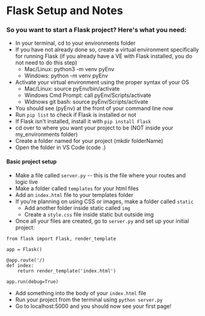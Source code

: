 # Flask Setup and Notes

### So you want to start a Flask project? Here's what you need:
* In your terminal, cd to your environments folder
* If you have not already done so, create a virtual environment specifically for running Flask (if you already have a VE with Flask installed, you do not need to do this step)
    * Mac/Linux: python3 -m venv pyEnv
    * Windows: python -m venv pyEnv
* Activate your virtual environment using the proper syntax of your OS
    * Mac/Linux: source pyEnv/bin/activate
    * Windows Cmd Prompt: call pyEnv/Scripts/activate
    * Widnows git bash: source pyEnv/Scripts/activate
* You should see (pyEnv) at the front of your command line now
* Run `pip list` to check if Flask is installed or not
* If Flask isn't installed, install it with `pip install Flask`
* cd over to where you want your project to be (NOT inside your my_environments folder)
* Create a folder named for your project (mkdir folderName)
* Open the folder in VS Code (code .)

#### Basic project setup
* Make a file called `server.py` -- this is the file where your routes and logic live
* Make a folder called `templates` for your html files
* Add an `index.html` file to your templates folder
* If you're planning on using CSS or images, make a folder called `static` 
    * Add another folder inside static called `img`
    * Create a `style.css` file inside static but outside img
* Once all your files are created, go to `server.py` and set up your initial project:
```
from flask import Flask, render_template

app = Flask()

@app.route('/)
def index:
    return render_template('index.html')

app.run(debug=True)
```
* Add something into the body of your `index.html` file
* Run your project from the terminal using `python server.py`
* Go to localhost:5000 and you should now see your first page!